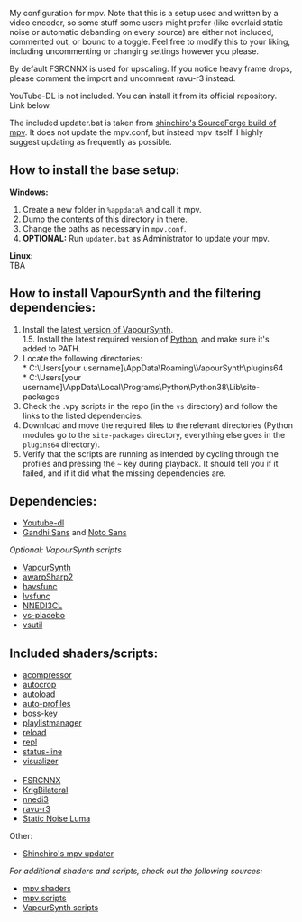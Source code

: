 My configuration for mpv. Note that this is a setup used and written by a video encoder, so some stuff some users might prefer (like overlaid static noise or automatic debanding on every source) are either not included, commented out, or bound to a toggle. Feel free to modify this to your liking, including uncommenting or changing settings however you please.

By default FSRCNNX is used for upscaling. If you notice heavy frame drops, please comment the import and uncomment ravu-r3 instead.

YouTube-DL is not included. You can install it from its official repository. Link below.

The included updater.bat is taken from [shinchiro's SourceForge build of mpv](https://sourceforge.net/projects/mpv-player-windows/files/). It does not update the mpv.conf, but instead mpv itself. I highly suggest updating as frequently as possible.

## How to install the base setup:

**Windows:**<br>
1) Create a new folder in `%appdata%` and call it mpv. <br>
2) Dump the contents of this directory in there. <br>
3) Change the paths as necessary in `mpv.conf`.<br>
4) **OPTIONAL:** Run `updater.bat` as Administrator to update your mpv.

**Linux:**<br>
TBA


## How to install VapourSynth and the filtering dependencies:
1) Install the [latest version of VapourSynth](https://github.com/vapoursynth/vapoursynth/releases).<br>
1.5. Install the latest required version of [Python](https://www.python.org/downloads/), and make sure it's added to PATH.<br>
2) Locate the following directories:<br>
 \* C:\Users\[your username]\AppData\Roaming\VapourSynth\plugins64<br>
 \* C:\Users\[your username]\AppData\Local\Programs\Python\Python38\Lib\site-packages<br>
3) Check the .vpy scripts in the repo (in the `vs` directory) and follow the links to the listed dependencies.
4) Download and move the required files to the relevant directories (Python modules go to the `site-packages` directory, everything else goes in the `plugins64` directory).
5) Verify that the scripts are running as intended by cycling through the profiles and pressing the `~` key during playback. It should tell you if it failed, and if it did what the missing dependencies are.


## Dependencies:

* [Youtube-dl](https://github.com/ytdl-org/youtube-dl/releases)
* [Gandhi Sans](https://www.fontsquirrel.com/fonts/gandhi-sans) and [Noto Sans](https://fonts.google.com/specimen/Noto+Sans)

*Optional: VapourSynth scripts*
* [VapourSynth](https://github.com/vapoursynth/vapoursynth/releases)
* [awarpSharp2](https://github.com/dubhater/vapoursynth-awarpsharp2/releases/tag/v4)
* [havsfunc](https://github.com/HomeOfVapourSynthEvolution/havsfunc/releases)
* [lvsfunc](https://pypi.org/project/lvsfunc/)
* [NNEDI3CL](https://github.com/HomeOfVapourSynthEvolution/VapourSynth-NNEDI3CL/releases)
* [vs-placebo](https://github.com/Lypheo/vs-placebo/releases)
* [vsutil](https://pypi.org/project/vsutil/)

## Included shaders/scripts:

* [acompressor](https://github.com/mpv-player/mpv/blob/master/TOOLS/lua/acompressor.lua)
* [autocrop](https://github.com/mpv-player/mpv/blob/master/TOOLS/lua/autocrop.lua)
* [autoload](https://github.com/mpv-player/mpv/blob/master/TOOLS/lua/autoload.lua)
* [auto-profiles](https://github.com/wiiaboo/mpv-scripts/blob/master/auto-profiles.lua)
* [boss-key](https://github.com/detuur/mpv-scripts)
* [playlistmanager](https://github.com/jonniek/mpv-playlistmanager)
* [reload](https://github.com/4e6/mpv-reload)
* [repl](https://github.com/rossy/mpv-repl)
* [status-line](https://github.com/mpv-player/mpv/blob/master/TOOLS/lua/status-line.lua)
* [visualizer](https://github.com/mfcc64/mpv-scripts/blob/master/visualizer.lua)<br><br>
* [FSRCNNX](https://github.com/igv/FSRCNN-TensorFlow/releases)
* [KrigBilateral](https://gist.github.com/igv/a015fc885d5c22e6891820ad89555637)
* [nnedi3]((https://github.com/bjin/mpv-prescalers))
* [ravu-r3](https://github.com/bjin/mpv-prescalers)
* [Static Noise Luma](https://pastebin.com/yacMe6EZ)


Other:
* [Shinchiro's mpv updater](https://sourceforge.net/projects/mpv-player-windows/files/)

*For additional shaders and scripts, check out the following sources:*
* [mpv shaders](https://github.com/mpv-player/mpv/wiki/User-Scripts#user-shaders)
* [mpv scripts](https://github.com/mpv-player/mpv/wiki/User-Scripts#lua-scripts)
* [VapourSynth scripts](https://github.com/LightArrowsEXE/Encoding-Projects/)